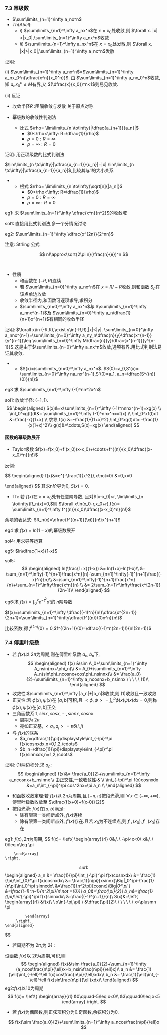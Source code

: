 ### 7.3 幂级数
- $\sum\limits_{n=1}^\infty a_nx^n$
- $Th(Abel):$
  - $i)$ $\sum\limits_{n=1}^\infty a_nx^n$在 $x=x_0$处收敛,则 $\forall x. |x|<|x_0|,\sum\limits_{n=1}^\infty a_nx^n$收敛
  - $ii)$ $\sum\limits_{n=1}^\infty a_nx^n$在 $x=x_0$处发散,则 $\forall x. |x|>|x_0|,\sum\limits_{n=1}^\infty a_nx^n$发散

证明:

(i) $\sum\limits_{n=1}^\infty a_nx^n$=$\sum\limits_{n=1}^\infty a_nx_0^n(\dfrac{x^n}{x_0^n})$. 由 $\sum\limits_{n=1}^\infty a_nx_0^n$收敛,知 $a_nx_0^n\leq M$有界,又 $(\dfrac{x}{x_0})^n<1$则易见收敛.

(ii) 反证

- 收敛半径$R$ :阻隔收敛与发散 关于原点对称

- 幂级数的收敛性判别法
  - 比式 $\rho= \lim\limits_{n \to\infty}|\dfrac{a_{n+1}}{a_n}|$
    - $0<\rho<\infty: R=\dfrac{1}{\rho}$
    - $\rho=0: R=\infty$
    - $\rho=\infty: R=0$

证明: 用正项级数的比式判别法

$\lim\limits_{n \to\infty}|\dfrac{u_{n+1}}{u_n}|=|x| \lim\limits_{n \to\infty}|\dfrac{a_{n+1}}{a_n}|$,比较其与$1$的大小关系
- - 根式 $\rho= \lim\limits_{n \to\infty}\sqrt[n]{|a_n|}$
    - $0<\rho<\infty: R=\dfrac{1}{\rho}$
    - $\rho=0: R=\infty$
    - $\rho=\infty: R=0$

eg1: 求 $\sum\limits_{n=1}^\infty \dfrac{x^n}{n^2}$的收敛域

sol1: 直接用比式判别法,多一个分情况讨论

eg2: $\sum\limits_{n=1}^\infty \dfrac{x^{2n}}{2^nn}$

注意: Strling 公式

$$
    n!\approx\sqrt{2\pi n}(\frac{n}{e})^n
$$

<br>

- 性质
  - 和函数在 $(-R,R)$连续
  - 若 $\sum\limits_{n=0}^\infty a_nx^n$在 $x=R/-R$收敛,则和函数 $S_n$在该点单边收敛
  - 收敛半径内,和函数可逐项求导,求积分
  - $\sum\limits_{n=0}^\infty a_nx^n$与 $\sum\limits_{n=1}^\infty a_nnx^{n-1}$及 $\sum\limits_{n=0}^\infty a_n\dfrac{1}{n+1}x^{n+1}$有相同的收敛半径

证明: $\forall x\in (-R,R),\exist y\in(-R,R),|x|<|y|. \sum\limits_{n=0}^\infty a_nnx^{n-1}=\sum\limits_{n=0}^\infty a_ny_n\dfrac{n}{y}\dfrac{x^{n-1}}{y^{n-1}}\leq \sum\limits_{n=0}^\infty M\dfrac{n}{y}\dfrac{x^{n-1}}{y^{n-1}}$.这是由于$\sum\limits_{n=0}^\infty a_nx^n$收敛,通项有界.用比式判别法易证其收敛.
- - $S(x)=\sum\limits_{n=0}^\infty a_nx^n$. $S(0)=a_0,S'(x)= \sum\limits_{n=0}^\infty na_nx^{n-1},S'(0)=a_1. a_n=\dfrac{S^{(n)}(0)}{n!}$

eg3 求 $\sum\limits_{n=1}^\infty (-1)^nn^2x^n$

sol1: 收敛半径: $(-1,1)$. 
$$
    \begin{aligned}
         S(x)&=x\sum\limits_{n=1}^\infty (-1)^nnnx^{n-1}=xg(x) \\
         \int_0^xg(t)dt&= \sum\limits_{n=1}^\infty (-1)^nnx^n=xf(x) \\
        \int_0^xf(t)dt &=\frac{-x}{1+x} \\
        求导,f(x) &=-\frac{1}{(1+x)^2},\int_0^xg(t)dt= -\frac{1}{x(1+x)^2}\\
        g(x)&=\cdots,S(x)=xg(x)
    \end{aligned}
$$

#### 函数的幂级数展开
- Taylor级数 $f(x)=f(x_0)+f'(x_0)(x-x_0)+\cdots+f^{(n)}(x_0)\dfrac{(x-x_0)^n}{n!}$

反例: 

$$
\begin{aligned}
    f(x)&=e^{-\frac{1}{x^2}},x\not=0\\
        &=0,x=0
    
\end{aligned}
$$
其求n阶导为0, $S(x)=0$.

- Th: 若 $f(x)$在  $x=x_0$处有任意阶导数, 且对$|x-x_0|<r, \lim\limits_{n \to\infty}R_n(x)=0,$则 $\forall x\in(x_0-r,x_0+r),f(x)=   \sum\limits_{n=1}^\infty f^{(n)}(x_0)\dfrac{(x-x_0)^n}{n!}$

余项的表达式: $R_n(x)=\dfrac{f^{(n+1)}(\xi)}{n!}x^{n+1}$    

eg4 求 $f(x)=ln(1-x)$的幂级数展开

sol4: 用求导等运算

eg5: $ln\dfrac{1+x}{1-x}$

sol5:
$$
    \begin{aligned}
        ln(\frac{1+x}{1-x}) &= ln(1+x)-ln(1-x)\\
         &= \sum_{n=1}^\infty(-1)^{n+1}\frac{x^n}{n}-\sum_{n=1}^\infty(-1)^{n+1}\frac{(-x)^n}{n}\\
         &=\sum_{n=1}^\infty(-1)^{n+1}\frac{x^n}{n}+\sum_{n=1}^\infty\frac{x^n}{n} \\
         &= 2\sum_{n=1}^\infty\frac{x^{2n-1}}{2n-1}\\
    \end{aligned}
$$

eg6:求 $f(x)=\displaystyle\int_0^xe^{-t^2}dt$的 $n$阶导数

$f(x)=\sum\limits_{n=1}^\infty \dfrac{(-1)^n}{n!}\dfrac{x^{2n+1}}{2n+1}=\sum\limits_{n=1}^\infty\dfrac{f^{(n)}(0)x^n}{n!}$

比较系数,得 $f^{(2n)}(0)=0$,$f^{(2n+1)}(0)=\dfrac{(-1)^n(2n+1)!}{n!(2n+1)}$

### 7.4 傅里叶级数
- 若 $f(x)$以 $2\pi$为周期,则在傅里叶系数 $a_n,b_n$下,
$$
    \begin{aligned}
        f(x) &\sim A_0+\sum\limits_{n=1}^\infty A_nsin(nx+\phi_n)\\
     &= A_0+\sum\limits_{n=1}^\infty A_n(sin\phi_ncosnx+cos\phi_nsinnx)\\
         &= \frac{a_0}{2}+\sum\limits_{n=1}^\infty a_ncosnx+b_nsinnx \ \ \ \ \ (1)\\
    \end{aligned}
$$
- 收敛性:$\sum\limits_{n=1}^\infty |a_n|+|b_n|$收敛,则 $(1)$收敛且一致收敛
- 正交性:若 $\phi(x),\psi(x)$在 $[a,b]$可积,且 $<\phi,\psi>=\displaystyle\int_a^b\phi(x)\psi(x)dx=0$,则称$\phi(x),\psi(x)$在$[a,b]$正交
- 三角函数系 $1,sinx,cosx,\cdots,sinnx,cosnx$
  - 周期为 $2\pi$
  - 宛如正交基, $<a_i,a_j>=\pi\delta(i,j)$
- 与 $f(x)$的联系
  - $a_n=\dfrac{1}{\pi}\displaystyle\int_{-\pi}^\pi f(x)cosnxdx,n=0,1,2,\cdots$
  - $b_n=\dfrac{1}{\pi}\displaystyle\int_{-\pi}^\pi f(x)sinnxdx,n=1,2,\cdots$

证明: $(1)$两边积分.求 $a_n$:
$$
    \begin{aligned}
         f(x)&= \frac{a_0}{2}+\sum\limits_{n=1}^\infty a_ncosnx+b_nsinnx \\
         由正交性,一致收敛性:& \\
        \int_{-\pi}^\pi f(x)cosnxdx &=a_n\int_{-\pi}^\pi cos^2nx=\pi a_n \\
    \end{aligned}
$$
- 和函数收敛定理:若 $f(x)$以 $2\pi$为周期,且 $[-\pi,\pi]$按段光滑,则 $\forall x\in(-\infty,+\infty)$, 傅里叶级数收敛至 $\dfrac{f(x+0)+f(x-0)}{2}$
- 按段光滑: $f(x)$在$[a,b]$满足:
  - 除有限第一类间断点外, $f(x)$连续
  - 除有限第一类间断点外, $f'(x)$存在.且若 $x_0$为不连续点,则 $f'_+(x_0),f'_-(x_0)$存在

eg1: $f(x), 2\pi$为周期,
$$
    f(x)=
    \left\{
        \begin{array}{rl}
            0&,\ \ -\pi<x<0\\
            x&,\ \ 0\leq x\leq \pi
            
        \end{array}
    \right.
$$
sol1:
$$
    \begin{aligned}
        a_n &= \frac{1}{\pi}\int_{-\pi}^\pi f(x)cosnxdx\\
         &= \frac{1}{\pi}\int_{0}^\pi f(x)cosnxdx\\
         &= \frac{1}{n\pi}[xsinnx]\Big|_0^\pi-\frac{1}{n\pi}\int_0^\pi sinnxdx\\
         &=\frac{1}{n^2\pi}[cosnx]\Big|_0^\pi \\
         &=\frac{(-1)^n-1}{n^2\pi}(n\not ={0})\\
         a_0&=\frac{\pi}{2}\\
         b_n&=\frac{1}{\pi}\int_{-\pi}^\pi f(x)sinnxdx\\
         &=\frac{(-1)^{n+1}}{n}\\
         S(x)&=\left\{
             \begin{array}{rl}
            &f(x)\ \ x\in(-\pi,\pi) \\
            &\dfrac{\pi}{2}\ \ \ \ \ \ \ x=\plusmn \pi
                 
             \end{array}
         \right.
    \end{aligned}
$$
- 若周期不为 $2\pi$,为 $2\ell$ :

设函数 $f(x)$以 $2\ell$为周期,可积,则 
$$
    \begin{aligned}
    f(x)&\sim \frac{a_0}{2}+\sum_{n=1}^\infty (a_ncos\frac{n\pi}{\ell}x+b_nsin\frac{n\pi}{\ell}x)\\
        a_n &= \frac{1}{\ell}\int_{-\ell}^\ell f(x)cos\frac{n\pi}{\ell}xdx\\
        b_n &= \frac{1}{\ell}\int_{-\ell}^\ell f(x)sin\frac{n\pi}{\ell}xdx\\
    \end{aligned}
$$ 
eg2:$f(x)$以10为周期
$$
f(x)=
    \left\{
        \begin{array}{rl}
            &0\qquad-5\leq x<0\\
            &3\qquad0\leq x<5
        \end{array}
    \right.
$$
- 若 $f(x)$为偶函数,则正弦项积分为0.奇函数,余弦积分为0.

$$
    f(x)\sim \frac{a_0}{2}+\sum\limits_{n=1}^\infty a_ncos\frac{n\pi}{\ell}x
$$